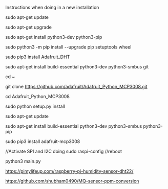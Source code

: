 Instructions when doing in a new installation

sudo apt-get update

sudo apt-get upgrade

sudo apt-get install python3-dev python3-pip

sudo python3 -m pip install --upgrade pip setuptools wheel

sudo pip3 install Adafruit_DHT

sudo apt-get install build-essential python3-dev python3-smbus git

cd ~

git clone https://github.com/adafruit/Adafruit_Python_MCP3008.git

cd Adafruit_Python_MCP3008

sudo python setup.py install

sudo apt-get update

sudo apt-get install build-essential python3-dev python3-smbus python3-pip

sudo pip3 install adafruit-mcp3008

//Activate SPI and I2C doing sudo raspi-config
//reboot

python3 main.py

https://pimylifeup.com/raspberry-pi-humidity-sensor-dht22/

https://github.com/shubham0490/MQ-sensor-ppm-conversion
